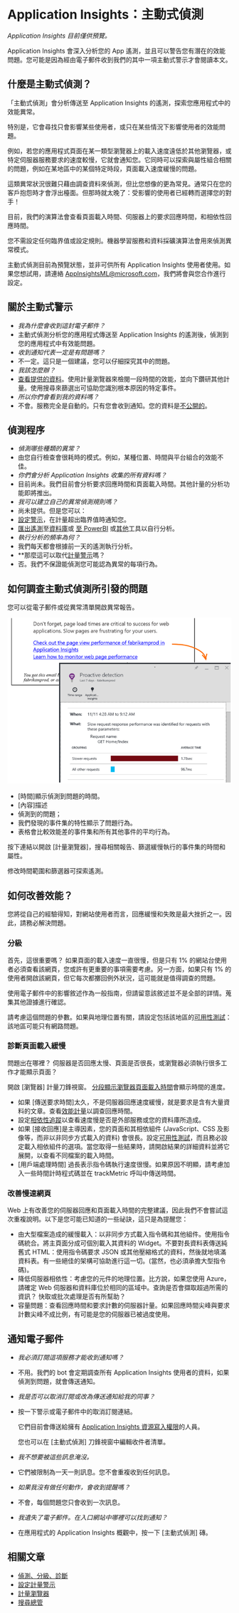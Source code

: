 <properties 
	pageTitle="Application Insights：主動式偵測" 
	description="Application Insights 會深入分析您的 App 遙測，並且警告您有潛在的問題。" 
	services="application-insights" 
    documentationCenter="windows"
	authors="antonfrMSFT" 
	manager="douge"/>

<tags 
	ms.service="application-insights" 
	ms.workload="tbd" 
	ms.tgt_pltfrm="ibiza" 
	ms.devlang="na" 
	ms.topic="article" 
	ms.date="01/08/2016" 
	ms.author="awills"/>

#  Application Insights：主動式偵測

*Application Insights 目前僅供預覽。*


Application Insights 會深入分析您的 App 遙測，並且可以警告您有潛在的效能問題。您可能是因為經由電子郵件收到我們的其中一項主動式警示才會閱讀本文。


## 什麼是主動式偵測？

「主動式偵測」會分析傳送至 Application Insights 的遙測，探索您應用程式中的效能異常。

特別是，它會尋找只會影響某些使用者，或只在某些情況下影響使用者的效能問題。

例如，若您的應用程式頁面在某一類型瀏覽器上的載入速度遠低於其他瀏覽器，或特定伺服器服務要求的速度較慢，它就會通知您。它同時可以探索與屬性組合相關的問題，例如在某地區中的某個特定時段，頁面載入速度緩慢的問題。

這類異常狀況很難只藉由調查資料來偵測，但比您想像的更為常見。通常只在您的客戶抱怨時才會浮出檯面。但那時就太晚了：受影響的使用者已經轉而選擇您的對手！

目前，我們的演算法會查看頁面載入時間、伺服器上的要求回應時間，和相依性回應時間。

您不需設定任何臨界值或設定規則。機器學習服務和資料採礦演算法會用來偵測異常模式。

主動式偵測目前為預覽狀態，並非可供所有 Application Insights 使用者使用。如果您想試用，請連絡 AppInsightsML@microsoft.com，我們將會與您合作進行設定。

## 關於主動式警示

* *我為什麼會收到這封電子郵件？*
 * 主動式偵測分析您的應用程式傳送至 Application Insights 的遙測後，偵測到您的應用程式中有效能問題。
* *收到通知代表一定是有問題嗎？*
 * 不一定。這只是一個建議，您可以仔細探究其中的問題。 
* *我該怎麼辦？*
 * [查看提供的資料](#responding-to-an-alert)。使用計量瀏覽器來檢閱一段時間的效能，並向下鑽研其他計量。使用搜尋來篩選出可協助您識別根本原因的特定事件。 
* *所以你們會看到我的資料嗎？*
 * 不會。服務完全是自動的。只有您會收到通知。您的資料是[不公開的](app-insights-data-retention-privacy.md)。


## 偵測程序

* *偵測哪些種類的異常？*
 * 由您自行檢查會很耗時的模式。例如，某種位置、時間與平台組合的效能不佳。
* *你們會分析 Application Insights 收集的所有資料嗎？*
 * 目前尚未。我們目前會分析要求回應時間和頁面載入時間。其他計量的分析功能即將推出。 
* *我可以建立自己的異常偵測規則嗎？*
 * 尚未提供。但是您可以：
 * [設定警示](app-insights-alerts.md)，在計量超出臨界值時通知您。
 * [匯出遙測](app-insights-export-telemetry.md)至[資料庫](app-insights-code-sample-export-sql-stream-analytics.md)或 [至 PowerBI](app-insights-export-power-bi.md) 或[其他](app-insights-code-sample-export-telemetry-sql-database.md)工具以自行分析。
* *執行分析的頻率為何？*
 * 我們每天都會根據前一天的遙測執行分析。
* **那麼這可以取代[計量警示](app-insights-alerts.md)嗎？
 * 否。我們不保證能偵測您可能認為異常的每項行為。

## 如何調查主動式偵測所引發的問題

您可以從電子郵件或從異常清單開啟異常報告。

![](./media/app-insights-proactive-detection/03.png)


* [時間]顯示偵測到問題的時間。
* [內容]描述
 * 偵測到的問題；
 * 我們發現的事件集的特性顯示了問題行為。
* 表格會比較效能差的事件集和所有其他事件的平均行為。

按下連結以開啟 [計量瀏覽器]，搜尋相關報告、篩選緩慢執行的事件集的時間和屬性。

修改時間範圍和篩選器可探索遙測。

## 如何改善效能？

您將從自己的經驗得知，對網站使用者而言，回應緩慢和失敗是最大挫折之一。因此，請務必解決問題。

### 分級

首先，這很重要嗎？ 如果頁面的載入速度一直很慢，但是只有 1% 的網站台使用者必須查看該網頁，您或許有更重要的事項需要考慮。另一方面，如果只有 1% 的使用者開啟該網頁，但它每次都擲回例外狀況，這可能就是值得調查的問題。

使用電子郵件中的影響敘述作為一般指南，但請留意該敘述並不是全部的詳情。蒐集其他證據進行確認。

請考慮這個問題的參數。如果與地理位置有關，請設定包括該地區的[可用性測試](app-insights-monitor-web-app-availability.md)：該地區可能只有網路問題。

### 診斷頁面載入緩慢 

問題出在哪裡？ 伺服器是否回應太慢、頁面是否很長，或瀏覽器必須執行很多工作才能顯示頁面？

開啟 [瀏覽器] 計量刀鋒視窗。 [分段顯示瀏覽器頁面載入時間](app-insights-javascript.md#explore-your-data)會顯示時間的進度。

* 如果 [傳送要求時間]太久，不是伺服器回應速度緩慢，就是要求是含有大量資料的文章。查看[效能計量](app-insights-web-monitor-performance.md#metrics)以調查回應時間。 
* 設定[相依性追蹤](app-insights-dependencies.md)以查看速度慢是否是外部服務或您的資料庫所造成。
* 如果 [接收回應]是主導因素，您的頁面和其相依組件 (JavaScript、CSS 及影像等，而非以非同步方式載入的資料) 會很長。設定[可用性測試](app-insights-monitor-web-app-availability.md)，而且務必設定載入相依組件的選項。當您取得一些結果時，請開啟結果的詳細資料並將它展開，以查看不同檔案的載入時間。
* [用戶端處理時間] 過長表示指令碼執行速度很慢。如果原因不明顯，請考慮加入一些時間計時程式碼並在 trackMetric 呼叫中傳送時間。

### 改善慢速網頁

Web 上有改善您的伺服器回應和頁面載入時間的完整建議，因此我們不會嘗試這次重複說明。以下是您可能已知道的一些祕訣，這只是為提醒您：

* 由大型檔案造成的緩慢載入：以非同步方式載入指令碼和其他組件。使用指令碼統合。將主頁面分成可個別載入其資料的 Widget。不要對長資料表傳送純舊式 HTML：使用指令碼要求 JSON 或其他壓縮格式的資料，然後就地填滿資料表。有一些絕佳的架構可協助進行這一切。(當然，也必須承擔大型指令碼)。
* 降低伺服器相依性：考慮您的元件的地理位置。比方說，如果您使用 Azure，請確定 Web 伺服器和資料庫位於相同的區域中。查詢是否會擷取超過所需的資訊？ 快取或批次處理是否有所幫助？
* 容量問題：查看回應時間和要求計數的伺服器計量。如果回應時間尖峰與要求計數尖峰不成比例，有可能是您的伺服器已被過度使用。 


## 通知電子郵件

* *我必須訂閱這項服務才能收到通知嗎？*
 * 不用。我們的 bot 會定期調查所有 Application Insights 使用者的資料，如果偵測到問題，就會傳送通知。
* *我是否可以取消訂閱或改為傳送通知給我的同事？*
 * 按一下警示或電子郵件中的取消訂閱連結。 
 
    它們目前會傳送給擁有 [Application Insights 資源寫入權限](app-insights-resources-roles-access-control.md)的人員。

    您也可以在 [主動式偵測] 刀鋒視窗中編輯收件者清單。
* *我不想要被這些訊息淹沒。*
 * 它們被限制為一天一則訊息。您不會重複收到任何訊息。
* *如果我沒有做任何動作，會收到提醒嗎？*
 * 不會，每個問題您只會收到一次訊息。
* *我遺失了電子郵件。在入口網站中哪裡可以找到通知？*
 * 在應用程式的 Application Insights 概觀中，按一下 [主動式偵測] 磚。 


## 相關文章

* [偵測、分級、診斷](app-insights-detect-triage-diagnose.md)
* [設定計量警示](app-insights-alerts.md)
* [計量瀏覽器](app-insights-metrics-explorer.md)
* [搜尋總管](app-insights-diagnostic-search.md)
 

<!---HONumber=AcomDC_0114_2016-->
